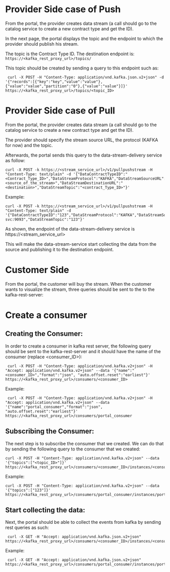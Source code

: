 
# Provider Side case of Push
From the portal, the provider creates data stream (a call should go to the catalog service to create a new contract type and get the ID).

In the next page, the portal displays the topic and the endpoint to which the provider should publish his stream.

The topic is the Contract Type ID. The destination endpoint is: `https://<kafka_rest_proxy_url>/topics/`

This topic should be created by sending a query to this endpoint such as:
```
 curl -X POST -H "Content-Type: application/vnd.kafka.json.v2+json" -d '{"records":[{"key":"key","value":"value"},{"value":"value","partition":"0"},{"value":"value"}]}' https://<kafka_rest_proxy_url>/topics/<topic_ID>
```

# Provider Side case of Pull
From the portal, the provider creates data stream (a call should go to the catalog service to create a new contract type and get the ID).

The provider should specify the stream source URL, the protocol (KAFKA for now) and the topic.

Afterwards, the portal sends this query to the data-stream-delivery service as follow:
```
curl -X POST -k https://<stream_service_url>/v1/pullpushstream -H "Content-Type: text/plain" -d '{"DataContractTypeID":"<Contract_Type_ID>","DataStreamProtocol":"KAFKA","DataStreamSourceURL":"<source_of_the_stream>","DataStreamDestinationURL":"<destination>","DataStreamTopic":"<contract_Type_ID>"}'
```
Example:
```
curl -X POST -k https://<stream_service_url>/v1/pullpushstream -H "Content-Type: text/plain" -d '{"DataContractTypeID":"123","DataStreamProtocol":"KAFKA","DataStreamSourceURL":"http://stream.meetup.com/2/rsvps","DataStreamDestinationURL":"kafka-svc:9093","DataStreamTopic":"123"}'
```
As shown, the endpoint of the data-stream-delivery service is https://<stream_service_url>

This will make the data-stream-service start collecting the data from the source and publishing it to the destination endpoint.



# Customer Side
From the portal, the customer will buy the stream.
When the customer wants to visualize the stream, three queries should be sent to the to the kafka-rest-server:

# Create a consumer 

## Creating the Consumer:
In order to create a consumer in kafka rest server, the following query should be sent to the kafka-rest-server and it should have the name of the consumer (replace <consumer_ID>):
```
 curl -X POST -H "Content-Type: application/vnd.kafka.v2+json" -H "Accept: application/vnd.kafka.v2+json" --data '{"name":"<consumer_ID>","format":"json", "auto.offset.reset":"earliest"}' https://<kafka_rest_proxy_url>/consumers/<consumer_ID>
```
Example:
```
 curl -X POST -H "Content-Type: application/vnd.kafka.v2+json" -H "Accept: application/vnd.kafka.v2+json" --data '{"name":"portal_consumer","format":"json", "auto.offset.reset":"earliest"}' https://<kafka_rest_proxy_url>/consumers/portal_consumer
```

## Subscribing the Consumer:
The next step is to subscribe the consumer that we created. We can do that by sending the following query to the consumer that we created:

```
curl -X POST -H "Content-Type: application/vnd.kafka.v2+json" --data '{"topics":["<topic_ID>"]}' https://<kafka_rest_proxy_url>/consumers/<consumer_ID>/instances/<consumer_ID>/subscription
```
Example:
```
curl -X POST -H "Content-Type: application/vnd.kafka.v2+json" --data '{"topics":["123"]}' https://<kafka_rest_proxy_url>/consumers/portal_consumer/instances/portal_consumer/subscription
```

## Start collecting the data:
Next, the portal should be able to collect the events from kafka by sending rest queries as such:
```
 curl -X GET -H "Accept: application/vnd.kafka.json.v2+json" https://<kafka_rest_proxy_url>/consumers/<consumer_ID>/instances/<consumer_ID>/records
```
Example:
```
 curl -X GET -H "Accept: application/vnd.kafka.json.v2+json" https://<kafka_rest_proxy_url>/consumers/portal_consumer/instances/portal_consumer/records
```